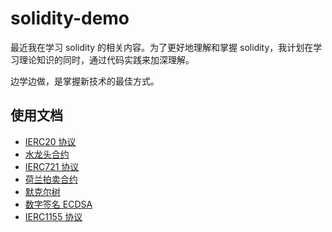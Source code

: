# solidity-demo

最近我在学习 solidity 的相关内容。为了更好地理解和掌握 solidity，我计划在学习理论知识的同时，通过代码实践来加深理解。

边学边做，是掌握新技术的最佳方式。

## 使用文档

- [IERC20 协议](docs/ierc20.md)
- [水龙头合约](docs/faucet.md)
- [IERC721 协议](docs/ierc721.md)
- [荷兰拍卖合约](docs/dutchAuction.md)
- [默克尔树](docs/merkleTree.md)
- [数字签名 ECDSA](docs/ecdsa.md)
- [IERC1155 协议](docs/ierc1155.md)
